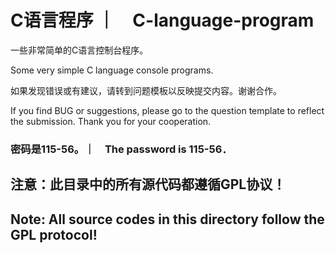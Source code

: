 # C语言程序 ｜　C-language-program　

一些非常简单的C语言控制台程序。　

Some very simple C language console programs. 

如果发现错误或有建议，请转到问题模板以反映提交内容。谢谢合作。

If you find BUG or suggestions, please go to the question template to reflect the submission. Thank you for your cooperation.

### 密码是115-56。｜　The password is 115-56．

## 注意：此目录中的所有源代码都遵循GPL协议！　

## Note: All source codes in this directory follow the GPL protocol! 
